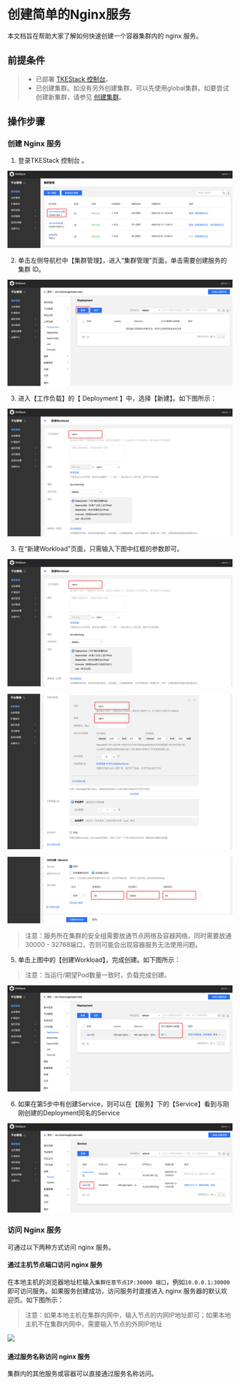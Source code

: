 # 创建简单的Nginx服务

本文档旨在帮助大家了解如何快速创建一个容器集群内的 nginx 服务。

## 前提条件

> * 已部署 [TKEStack 控制台](../../chan-pin-bu-shu-zhi-nan/bu-shu-huan-jing-yao-qiu.md)。
> * 已创建集群。如没有另外创建集群，可以先使用global集群。如要尝试创建新集群，请参见 [创建集群](../../chan-pin-shi-yong-zhi-nan/ping-tai-guan-li-kong-zhi-tai/ji-qun-guan-li.md)。

## 操作步骤

### 创建 Nginx 服务

1. 登录TKEStack 控制台 。

![](../../.gitbook/assets/nginx-0.png)

2. 单击左侧导航栏中【集群管理】，进入“集群管理”页面，单击需要创建服务的集群 ID。

![](../../.gitbook/assets/nginx-1.png)

3. 进入【工作负载】的【 Deployment 】中，选择【新建】。如下图所示： 

![](../../.gitbook/assets/nginx-2.png)

3. 在“新建Workload”页面，只需输入下图中红框的参数即可。

![](../../.gitbook/assets/nginx-2.png)

![](../../.gitbook/assets/nginx-3.png)

![](../../.gitbook/assets/nginx-4.png)

> 注意：服务所在集群的安全组需要放通节点网络及容器网络，同时需要放通30000 - 32768端口，否则可能会出现容器服务无法使用问题。

5. 单击上图中的【创建Workload】，完成创建。如下图所示：

> 注意：当运行/期望Pod数量一致时，负载完成创建。

![](../../.gitbook/assets/nginx-5.png)

6. 如果在第5步中有创建Service，则可以在【服务】下的【Service】看到与刚刚创建的Deployment同名的Service

![](../../.gitbook/assets/nginx-6.png)

### 访问 Nginx 服务

可通过以下两种方式访问 nginx 服务。

#### 通过主机节点端口访问 nginx 服务

在本地主机的浏览器地址栏输入`集群任意节点IP:30000 端口`，例如`10.0.0.1:30000`即可访问服务。如果服务创建成功，访问服务时直接进入 nginx 服务器的默认欢迎页。如下图所示：

> 注意：如果本地主机在集群内网中，输入节点的内网IP地址即可；如果本地主机不在集群内网中，需要输入节点的外网IP地址

![](https://main.qcloudimg.com/raw/37246241fe0abd1d3796c080b1661217.png)

#### 通过服务名称访问 nginx 服务

集群内的其他服务或容器可以直接通过服务名称访问。

